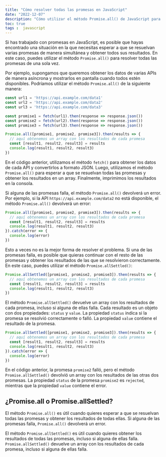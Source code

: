 ```yaml
---
title: "Cómo resolver todas las promesas en JavaScript"
date: "2022-12-07"
description: "Cómo utilizar el método Promise.all() de JavaScript para esperar a que se resuelvan varias promesas de manera simultánea y obtener todos sus resultados."
toc: true
tags :  javascript
---
```


Si has trabajado con promesas en JavaScript, es posible que hayas encontrado una situación en la que necesitas esperar a que se resuelvan varias promesas de manera simultánea y obtener todos sus resultados. En este caso, puedes utilizar el método `Promise.all()` para resolver todas las promesas de una sola vez.

Por ejemplo, supongamos que queremos obtener los datos de varias APIs de manera asíncrona y mostrarlos en pantalla cuando todos estén disponibles. Podríamos utilizar el método `Promise.all()` de la siguiente manera:

```javascript
const url1 = 'https://api.example.com/data1'
const url2 = 'https://api.example.com/data2'
const url3 = 'https://api.example.com/data3'

const promise1 = fetch(url1).then(response => response.json())
const promise2 = fetch(url2).then(response => response.json())
const promise3 = fetch(url3).then(response => response.json())

Promise.all([promise1, promise2, promise3]).then(results => {
  // aquí obtenemos un array con los resultados de cada promesa
  const [result1, result2, result3] = results
  console.log(result1, result2, result3)
})
```

En el código anterior, utilizamos el método `fetch()` para obtener los datos de cada API y convertirlos a formato JSON. Luego, utilizamos el método `Promise.all()` para esperar a que se resuelvan todas las promesas y obtener los resultados en un array. Finalmente, imprimimos los resultados en la consola.

Si alguna de las promesas falla, el método `Promise.all()` devolverá un error. Por ejemplo, si la API `https://api.example.com/data2` no está disponible, el método `Promise.all()` devolverá un error:

```javascript
Promise.all([promise1, promise2, promise3]).then(results => {
  // aquí obtenemos un array con los resultados de cada promesa
  const [result1, result2, result3] = results
  console.log(result1, result2, result3)
}).catch(error => {
  console.log(error)
})
```

Esto a veces no es la mejor forma de resolver el problema. Si una de las promesas falla, es posible que quieras continuar con el resto de las promesas y obtener los resultados de las que se resolvieron correctamente. En este caso, puedes utilizar el método `Promise.allSettled()`:

```javascript
Promise.allSettled([promise1, promise2, promise3]).then(results => {
  // aquí obtenemos un array con los resultados de cada promesa
  const [result1, result2, result3] = results
  console.log(result1, result2, result3)
})
```

El método `Promise.allSettled()` devuelve un array con los resultados de cada promesa, incluso si alguna de ellas falla. Cada resultado es un objeto con dos propiedades: `status` y `value`. La propiedad `status` indica si la promesa se resolvió correctamente o falló. La propiedad `value` contiene el resultado de la promesa.

```javascript
Promise.allSettled([promise1, promise2, promise3]).then(results => {
  // aquí obtenemos un array con los resultados de cada promesa
  const [result1, result2, result3] = results
  console.log(result1, result2, result3)
}).catch(error => {
  console.log(error)
})
```

En el código anterior, la promesa `promise2` falló, pero el método `Promise.allSettled()` devolvió un array con los resultados de las otras dos promesas. La propiedad `status` de la promesa `promise2` es `rejected`, mientras que la propiedad `value` contiene el error.

## ¿Promise.all o Promise.allSettled?

El método `Promise.all()` es útil cuando quieres esperar a que se resuelvan todas las promesas y obtener los resultados de todas ellas. Si alguna de las promesas falla, `Promise.all()` devolverá un error.

El método `Promise.allSettled()` es útil cuando quieres obtener los resultados de todas las promesas, incluso si alguna de ellas falla. `Promise.allSettled()` devuelve un array con los resultados de cada promesa, incluso si alguna de ellas falla.
